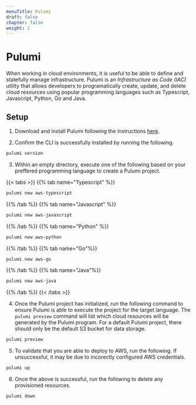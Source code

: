 ```yaml
---
menuTitle: Pulumi
draft: false
chapter: false
weight: 2
---
```


# Pulumi

When working in cloud environments, it is useful to be able to define and statefully manage infrastructure. Pulumi is an _Infrastructure as Code (IAC)_ utility that allows developers to programatically create, update, and delete cloud resources using popular programming languages such as Typescript, Javascript, Python, Go and Java.

## Setup

1. Download and install Pulumi following the instructions [here](https://www.pulumi.com/docs/get-started/install/).

2. Confirm the CLI is successfully installed by running the following.
```sh
pulumi version
```

3. Within an empty directory, execute one of the following based on your preffered programming language to create a Pulumi project.

{{< tabs >}}
{{% tab name="Typescript" %}}
```sh
pulumi new aws-typescript
```
{{% /tab %}}
{{% tab name="Javascript" %}}
```sh
pulumi new aws-javascript
```
{{% /tab %}}
{{% tab name="Python" %}}
```sh
pulumi new aws-python
```
{{% /tab %}}
{{% tab name="Go"%}}
```sh
pulumi new aws-go
```
{{% /tab %}}
{{% tab name="Java"%}}
```sh
pulumi new aws-java
```
{{% /tab %}}
{{< /tabs >}}

4. Once the Pulumi project has initialized, run the following command to ensure Pulumi is able to execute the project for the target language. 
The `pulumi preview` command will list which cloud resources will be generated by the Pulumi program. For a default Pulumi project, there should only be the default S3 bucket for data storage.
```sh
pulumi preview
```

5. To validate that you are able to deploy to AWS, run the following. If unsuccessful, it may be due to incorectly configured AWS credentials. 
```sh
pulumi up
```

6. Once the above is successful, run the following to delete any provisioned resources.
```sh
pulumi down
```